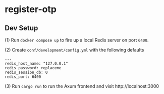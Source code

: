 # register-otp

## Dev Setup

(1) Run `docker compose up` to fire up a local Redis server on port `6400`.

(2) Create `conf/development/config.yml` with the following defaults

```
---
redis_host_name: "127.0.0.1"
redis_password: replaceme
redis_session_db: 0
redis_port: 6400
```

(3) Run `cargo run` to run the Axum frontend and visit http://localhost:3000
